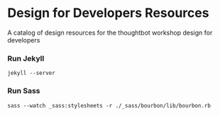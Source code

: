 Design for Developers Resources
=============

A catalog of design resources for the thoughtbot workshop design for developers

### Run Jekyll
```
jekyll --server
```

### Run Sass
```
sass --watch _sass:stylesheets -r ./_sass/bourbon/lib/bourbon.rb
```
